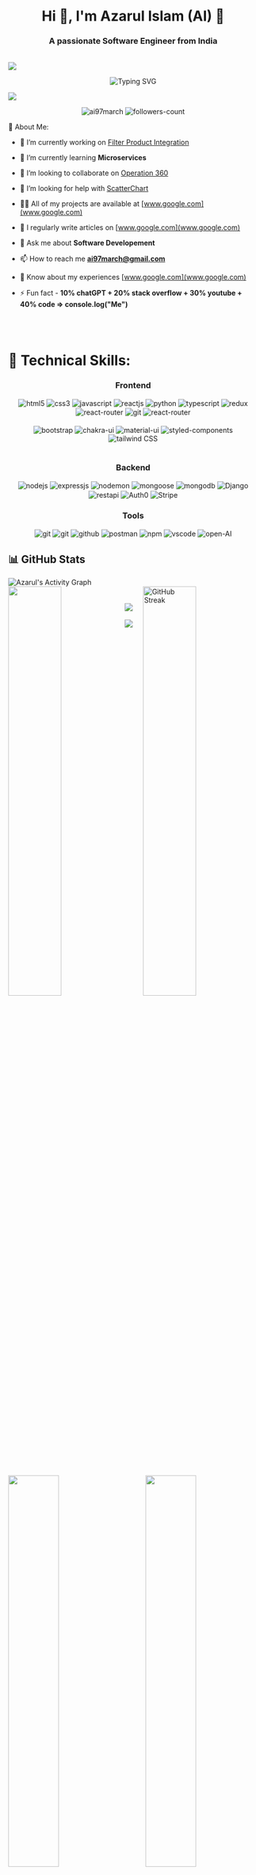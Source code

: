 <h1 align="center">Hi 👋, I'm Azarul Islam (AI) 🤖</h1>
<h3 align="center">A passionate Software Engineer from India</h3>

<br/>

<img src="https://user-images.githubusercontent.com/73097560/115834477-dbab4500-a447-11eb-908a-139a6edaec5c.gif">
   <p align="center" color: "red">
     <a>  
       <img src="https://readme-typing-svg.demolab.com?font=Fira+Code&weight=600&size=23&duration=3000&pause=500&color=3CE0F7&center=true&vCenter=true&width=600&lines=Hello+from+AI%2C+Welcome+to+my+Git+World!!!" alt="Typing SVG" />
     </a>
  </p>      
<img src="https://user-images.githubusercontent.com/73097560/115834477-dbab4500-a447-11eb-908a-139a6edaec5c.gif">

<p align="center"> 
 <img src="https://komarev.com/ghpvc/?username=ai97march&label=Profile%20views&color=0e75b6&style=flat" alt="ai97march" />
 <img src="https://img.shields.io/github/followers/ai97march?label=Followers&style=social" alt="followers-count"> 
</p>
 
  💫 About Me:
  
- 🔭 I’m currently working on [Filter Product Integration](https://github.com/ai97march/filter-pi)

- 🌱 I’m currently learning **Microservices**

- 👯 I’m looking to collaborate on [Operation 360](https://github.com/ai97march/operation-360)

- 🤝 I’m looking for help with [ScatterChart](https://github.com/ai97march/ScatterChart)

- 👨‍💻 All of my projects are available at [www.google.com](www.google.com)

- 📝 I regularly write articles on [www.google.com](www.google.com)

- 💬 Ask me about **Software Developement**

- 📫 How to reach me **ai97march@gmail.com**

- 📄 Know about my experiences [www.google.com](www.google.com)

- ⚡ Fun fact - **10% chatGPT + 20% stack overflow + 30% youtube + 40% code => console.log("Me")**

<br/>
<br/>


# 🥇 Technical Skills:
<div align="center"><h3 align="center">Frontend</h3>
  <img src="https://img.shields.io/badge/html5-%23E34F26.svg?style=for-the-badge&logo=html5&logoColor=white" align="center" alt="html5">
  <img src = "https://img.shields.io/badge/css3-%231572B6.svg?style=for-the-badge&logo=css3&logoColor=white" align="center" alt="css3">
  <img src ="https://img.shields.io/badge/javascript-%2314354C.svg?style=for-the-badge&logo=javascript&logoColor=%23F7DF1E" align="center" alt="javascript">
  <img src="https://img.shields.io/badge/React-20232A?style=for-the-badge&logo=react&logoColor=61DAFB"  align="center" alt="reactjs" />
  <img src ="https://img.shields.io/badge/Python-fff178?style=for-the-badge&logo=python&logoColor=teal" align="center" alt="python">
  <img src='https://img.shields.io/badge/typescript-%23007ACC.svg?style=for-the-badge&logo=typescript&logoColor=white' align='center' alt='typescript' />
  <img src="https://img.shields.io/badge/Redux-593D88?style=for-the-badge&logo=redux&logoColor=white"  align="center" alt="redux" />
  <img src="https://img.shields.io/badge/React_Router-CA4245?style=for-the-badge&logo=react-router&logoColor=white"  align="center" alt="react-router" />
  <img src="https://img.shields.io/badge/Next.js-%23000000.svg?style=for-the-badge&logo=next.js&logoColor=white" align="center" alt="git"/>
  <img src="https://img.shields.io/badge/Angular-CA4245?style=for-the-badge&logo=angular&logoColor=white"  align="center" alt="react-router" />
  <br/>
  <br/>
  <img src="https://img.shields.io/badge/Bootstrap-593D88?style=for-the-badge&logo=bootstrap&logoColor=white"  align="center" alt="bootstrap" />
  <img src = "https://img.shields.io/badge/chakra ui-%234ED1C5.svg?style=for-the-badge&logo=chakraui&logoColor=white" align="center" alt="chakra-ui"/>
  <img src = "https://img.shields.io/badge/MUI-007FFF.svg?style=for-the-badge&logo=MUI&logoColor=white" align="center" alt="material-ui"/>
  <img src = "https://img.shields.io/badge/styledcomponents-DB7093.svg?style=for-the-badge&logo=styled-components&logoColor=white" align="center" alt="styled-components"/>
  <img src = "https://img.shields.io/badge/Tailwind%20CSS-%230ea5e9.svg?style=for-the-badge&logo=tailwindcss&logoColor=white" align="center" alt="tailwind CSS"/>
</div>

 <br/>
 
  <div align="center"><h3 align="center">Backend</h3> 
    <img src="https://img.shields.io/badge/Node.js-339933?style=for-the-badge&logo=nodedotjs&logoColor=white" align="center" alt="nodejs" />
    <img src="https://img.shields.io/badge/Express.js-%23323330.svg?style=for-the-badge&logo=express&logoColor=white" align="center" alt="expressjs"/>
    <img src="https://img.shields.io/badge/Nodemon-76D04B.svg?style=for-the-badge&logo=Nodemon&logoColor=white" align="center" alt="nodemon"/> 
    <img src="https://img.shields.io/badge/Mongoose-FB1911.svg?style=for-the-badge&logoColor=white" align="center" alt="mongoose"/>
    <img src="https://img.shields.io/badge/MongoDB-4EA94B?style=for-the-badge&logo=mongodb&logoColor=white" align="center" alt="mongodb"/>
    <img src="https://img.shields.io/badge/Django-187f58.svg?style=for-the-badge&logo=django&logoColor=white" align="center" alt="Django"/>
    <img src="https://img.shields.io/badge/Rest%20Api-000000.svg?style=for-the-badge&logo=Amazon-CloudWatch&logoColor=white" align="center" alt="restapi"/>
    <img src="https://img.shields.io/badge/Auth0-EB5424.svg?style=for-the-badge&logo=Auth0&logoColor=white" align="center" alt="Auth0"/>
    <img src="https://img.shields.io/badge/Stripe-008CDD.svg?style=for-the-badge&logo=Stripe&logoColor=white" align="center" alt="Stripe"/>
 </div>
  
  <div align="center"><h3 align="center">Tools</h3> 
    <img src="https://img.shields.io/badge/netlify-%2300827e.svg?style=for-the-badge&logo=netlify&logoColor=white" align="center" alt="git"/>
    <img src="https://img.shields.io/badge/vercel-%23000000.svg?style=for-the-badge&logo=vercel&logoColor=white" align="center" alt="git"/>
    <img src="https://img.shields.io/badge/GitHub-100000?style=for-the-badge&logo=github&logoColor=white"  align="center" alt="github"/>
    <img src ="https://img.shields.io/badge/Postman-FF6C37?style=for-the-badge&logo=postman&logoColor=white" align="center" alt="postman">
    <img src = "https://img.shields.io/badge/NPM-CA4245?style=for-the-badge&logo=npm&logoColor=white" align="center" alt="npm">
    <img src="https://img.shields.io/badge/Visual%20Studio-%23007ACC.svg?style=for-the-badge&logo=visual-studio&logoColor=white"  align="center" alt="vscode"/>
    <img src="https://img.shields.io/badge/Open%20AI-0f9e7b.svg?style=for-the-badge&logo=openAI&logoColor=white"  align="center" alt="open-AI"/>
    <br/>
  </div>

<!--
<h2 align="center">⚒️ Languages-Frameworks-Tools ⚒️</h2>
<br/>
<div align="center">
 <img src="https://skillicons.dev/icons?i=react,bootstrap,mui,html,css,vscode,github,figma,tailwind,git,r" />
 <img src="https://skillicons.dev/icons?i=nodejs,python,javascript,typescript,express,firebase,mongodb,c,java,nextjs,mysql,flask" /><br>
</div>
-->


## 📊 GitHub Stats
<div>
   <img alt="Azarul's Activity Graph" src="https://github-readme-activity-graph.vercel.app/graph?username=ai97march&custom_title=Azarul%20Islam's%20Contribution%20Graph&theme=react-dark&hide_border=true" />
</div>
<div>
  <img align="left" src="http://github-profile-summary-cards.vercel.app/api/cards/stats?username=ai97march&theme=2077" width="46%" />
<!--   <img align="right" src="https://streak-stats.demolab.com/?user=ai97march&_border=true&theme=dark&hide_border=true&theme=react" width="46%" /> -->
  <img align="right" src="https://streak-stats.demolab.com?user=ai97march&theme=radical&mode=weekly&card_height=290" alt="GitHub Streak"  width="46%"/>
</div>
<br/>
<br/>
<img src="https://user-images.githubusercontent.com/73097560/115834477-dbab4500-a447-11eb-908a-139a6edaec5c.gif">
<div>
<img align="left" src="http://github-profile-summary-cards.vercel.app/api/cards/repos-per-language?username=ai97march&theme=2077" width="45%" />
<img align="right" src="http://github-profile-summary-cards.vercel.app/api/cards/most-commit-language?username=ai97march&theme=2077" width="45%" />
<!-- <div>
   <p>
<b>Note:</b> Top languages is only a metric of the languages my public code consists of and doesn't reflect experience or skill level.
      </p>
</div> -->
</div>
<br/>
<img src="https://user-images.githubusercontent.com/73097560/115834477-dbab4500-a447-11eb-908a-139a6edaec5c.gif">
<div align="center">    
<img src="http://github-profile-summary-cards.vercel.app/api/cards/profile-details?username=ai97march&theme=2077" style="height: 300px"  />                                 
</div>   
<!--                                                                                                                    
 <h2 align="left">⚡Activity Graph:</h2>
  <a><img alt="Ajay Activity Graph" src="https://github-readme-activity-graph.cyclic.app/graph?username=ai97march&theme=react-dark&hide_border=true" /></a>
-->

<div align="center">    
  <img src="https://github-profile-trophy.vercel.app/?username=ai97march&column=-1&theme=chalk&rank=-?&margin-w=15" style="height: 200px"  />                                 
</div>  

 <!--
<img align="center" src="https://github.com/ai97march/ai97march/blob/output/github-contribution-grid-snake.svg" alt="snake" width="100%"/>
-->

<!--
### ✍️ Random Dev Quote
  <div align="center">  
<img  src="https://quotes-github-readme.vercel.app/api?type=horizontal&theme=radical" width="550px"/>
    </div>  
-->

 <img  src="https://raw.githubusercontent.com/Trilokia/Trilokia/379277808c61ef204768a61bbc5d25bc7798ccf1/bottom_header.svg" />
